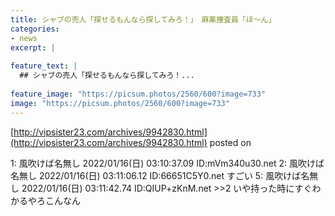 ```yaml
---
title: シャブの売人「探せるもんなら探してみろ！」　麻薬捜査員「ほ～ん」
categories:
- news
excerpt: |
  
feature_text: |
  ## シャブの売人「探せるもんなら探してみろ！...
  
feature_image: "https://picsum.photos/2560/600?image=733"
image: "https://picsum.photos/2560/600?image=733"
---
```


[http://vipsister23.com/archives/9942830.html](http://vipsister23.com/archives/9942830.html)
posted on 

<!--more-->

1: 風吹けば名無し 2022/01/16(日) 03:10:37.09 ID:mVm340u30.net 2: 風吹けば名無し 2022/01/16(日) 03:11:06.12 ID:66651C5Y0.net すごい 5: 風吹けば名無し 2022/01/16(日) 03:11:42.74 ID:QIUP+zKnM.net &gt;&gt;2 いや持った時にすぐわかるやろこんなん
